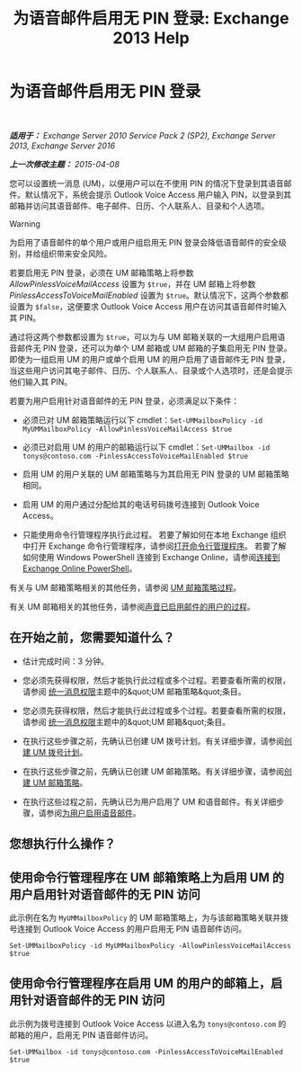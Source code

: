 ﻿---
title: '为语音邮件启用无 PIN 登录: Exchange 2013 Help'
TOCTitle: 为语音邮件启用无 PIN 登录
ms:assetid: 54133753-317c-42ef-9b0d-ca9f2d2d6bd7
ms:mtpsurl: https://technet.microsoft.com/zh-cn/library/Gg602127(v=EXCHG.150)
ms:contentKeyID: 54652279
ms.date: 05/21/2018
mtps_version: v=EXCHG.150
ms.translationtype: MT
---

# 为语音邮件启用无 PIN 登录

 

_**适用于：** Exchange Server 2010 Service Pack 2 (SP2), Exchange Server 2013, Exchange Server 2016_

_**上一次修改主题：** 2015-04-08_

您可以设置统一消息 (UM)，以便用户可以在不使用 PIN 的情况下登录到其语音邮件。默认情况下，系统会提示 Outlook Voice Access 用户输入 PIN，以登录到其邮箱并访问其语音邮件、电子邮件、日历、个人联系人、目录和个人选项。

> [!WARNING]  
> 为启用了语音邮件的单个用户或用户组启用无 PIN 登录会降低语音邮件的安全级别，并给组织带来安全风险。


若要启用无 PIN 登录，必须在 UM 邮箱策略上将参数 *AllowPinlessVoiceMailAccess* 设置为 `$true`，并在 UM 邮箱上将参数 *PinlessAccessToVoiceMailEnabled* 设置为 `$true`。默认情况下，这两个参数都设置为 `$false`，这便要求 Outlook Voice Access 用户在访问其语音邮件时输入其 PIN。

通过将这两个参数都设置为 `$true`，可以为与 UM 邮箱关联的一大组用户启用语音邮件无 PIN 登录，还可以为单个 UM 邮箱或 UM 邮箱的子集启用无 PIN 登录。即使为一组启用 UM 的用户或单个启用 UM 的用户启用了语音邮件无 PIN 登录，当这些用户访问其电子邮件、日历、个人联系人、目录或个人选项时，还是会提示他们输入其 PIN。

若要为用户启用针对语音邮件的无 PIN 登录，必须满足以下条件：

  - 必须已对 UM 邮箱策略运行以下 cmdlet：`Set-UMMailboxPolicy -id MyUMMailboxPolicy -AllowPinlessVoiceMailAccess $true`

  - 必须已对启用 UM 的用户的邮箱运行以下 cmdlet：`Set-UMMailbox -id tonys@contoso.com -PinlessAccessToVoiceMailEnabled $true`

  - 启用 UM 的用户关联的 UM 邮箱策略与为其启用无 PIN 登录的 UM 邮箱策略相同。

  - 启用 UM 的用户通过分配给其的电话号码拨号连接到 Outlook Voice Access。

  - 只能使用命令行管理程序执行此过程。 若要了解如何在本地 Exchange 组织中打开 Exchange 命令行管理程序，请参阅[打开命令行管理程序](https://technet.microsoft.com/zh-cn/library/dd638134\(v=exchg.150\))。 若要了解如何使用 Windows PowerShell 连接到 Exchange Online，请参阅[连接到 Exchange Online PowerShell](https://go.microsoft.com/fwlink/p/?linkid=396554)。

有关与 UM 邮箱策略相关的其他任务，请参阅 [UM 邮箱策略过程](um-mailbox-policy-procedures-exchange-2013-help.md)。

有关 UM 邮箱相关的其他任务，请参阅[声音已启用邮件的用户的过程](voice-mail-enabled-user-procedures-exchange-2013-help.md)。

## 在开始之前，您需要知道什么？

  - 估计完成时间：3 分钟。

  - 您必须先获得权限，然后才能执行此过程或多个过程。若要查看所需的权限，请参阅 [统一消息权限](unified-messaging-permissions-exchange-2013-help.md)主题中的\&quot;UM 邮箱策略\&quot;条目。

  - 您必须先获得权限，然后才能执行此过程或多个过程。若要查看所需的权限，请参阅 [统一消息权限](unified-messaging-permissions-exchange-2013-help.md)主题中的\&quot;UM 邮箱\&quot;条目。

  - 在执行这些步骤之前，先确认已创建 UM 拨号计划。有关详细步骤，请参阅[创建 UM 拨号计划](create-a-um-dial-plan-exchange-2013-help.md)。

  - 在执行这些步骤之前，先确认已创建 UM 邮箱策略。有关详细步骤，请参阅[创建 UM 邮箱策略](create-a-um-mailbox-policy-exchange-2013-help.md)。

  - 在执行这些过程之前，先确认已为用户启用了 UM 和语音邮件。有关详细步骤，请参阅[为用户启用语音邮件](enable-a-user-for-voice-mail-exchange-2013-help.md)。

## 您想执行什么操作？

## 使用命令行管理程序在 UM 邮箱策略上为启用 UM 的用户启用针对语音邮件的无 PIN 访问

此示例在名为 `MyUMMailboxPolicy` 的 UM 邮箱策略上，为与该邮箱策略关联并拨号连接到 Outlook Voice Access 的用户启用无 PIN 语音邮件访问。

    Set-UMMailboxPolicy -id MyUMMailboxPolicy -AllowPinlessVoiceMailAccess $true

## 使用命令行管理程序在启用 UM 的用户的邮箱上，启用针对语音邮件的无 PIN 访问

此示例为拨号连接到 Outlook Voice Access 以进入名为 `tonys@contoso.com` 的邮箱的用户，启用无 PIN 语音邮件访问。

    Set-UMMailbox -id tonys@contoso.com -PinlessAccessToVoiceMailEnabled $true

